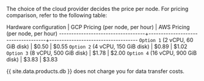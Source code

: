 The choice of the cloud provider decides the price per node. For pricing comparison, refer to the following table:

 Hardware configuration            | GCP Pricing (per node, per hour)	  | AWS Pricing (per node, per hour) 
-----------------------------------+------------------------------------+------------------------------------
`Option 1` (2 vCPU, 60 GiB disk)   | $0.50                              | $0.55
`Option 2` (4 vCPU, 150 GiB disk)  | $0.89                            	| $1.02
`Option 3` (8 vCPU, 500 GiB disk)  | $1.78                              | $2.00
`Option 4` (16 vCPU, 900 GiB disk) | $3.83                              | $3.83

{{ site.data.products.db }} does not charge you for data transfer costs.

